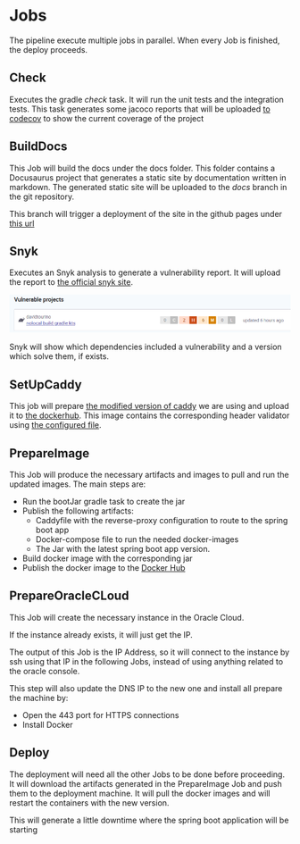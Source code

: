 # Jobs
The pipeline execute multiple jobs in parallel. When every Job is finished, the deploy proceeds.

## Check
Executes the gradle _check_ task. It will run the unit tests and the integration tests. This task generates some
jacoco reports that will be uploaded [to codecov](https://app.codecov.io/gh/datocal/nolocal) to show the current coverage
of the project

## BuildDocs
This Job will build the docs under the docs folder. This folder contains a Docusaurus project that generates a static site
by documentation written in markdown. The generated static site will be uploaded to the _docs_ branch in the git repository.

This branch will trigger a deployment of the site in the github pages under [this url](https://datocal.github.io/nolocal/)

## Snyk
Executes an Snyk analysis to generate a vulnerability report. 
It will upload the report to [the official snyk site](https://app.snyk.io).

![Snyk Analisis](../img/snyk.png)

Snyk will show which dependencies included a vulnerability and a version which solve them, if exists.

## SetUpCaddy
This job will prepare [the modified version of caddy](../security.md) we are using and upload it to
[the dockerhub](https://hub.docker.com/r/davidtca/caddy-discord). This image contains the corresponding header validator
using [the configured file](https://github.com/datocal/nolocal/blob/master/caddy/Caddyfile).

## PrepareImage
This Job will produce the necessary artifacts and images to pull and run the updated images.
The main steps are:
* Run the bootJar gradle task to create the jar
* Publish the following artifacts:
  * Caddyfile with the reverse-proxy configuration to route to the spring boot app
  * Docker-compose file to run the needed docker-images
  * The Jar with the latest spring boot app version.
* Build docker image with the corresponding jar
* Publish the docker image to the [Docker Hub](https://hub.docker.com/r/davidtca/nolocal)

## PrepareOracleCLoud
This Job will create the necessary instance in the Oracle Cloud.

If the instance already exists, it will just get the IP.

The output of this Job is the IP Address, so it will connect to the instance by ssh using that IP in the following Jobs, 
instead of using anything related to the oracle console.

This step will also update the DNS IP to the new one and install all prepare the machine by:

* Open the 443 port for HTTPS connections
* Install Docker


## Deploy 
The deployment will need all the other Jobs to be done before proceeding. It will download the artifacts generated in 
the PrepareImage Job and push them to the deployment machine.
It will pull the docker images and will restart the containers with the new version.

This will generate a little downtime where the spring boot application will be starting 